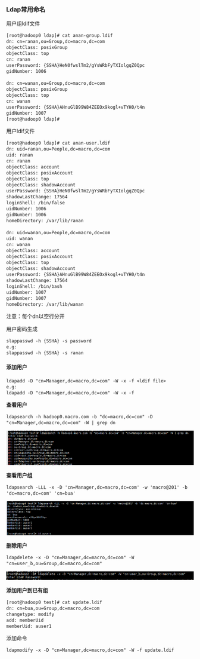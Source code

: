 ### Ldap常用命名

用户组ldif文件

```shell
[root@hadoop0 ldap]# cat anan-group.ldif
dn: cn=ranan,ou=Group,dc=macro,dc=com
objectClass: posixGroup
objectClass: top
cn: ranan
userPassword: {SSHA}HeN0fwslTm2/gYsWRbFyTXIolgqZ0Qpc
gidNumber: 1006

dn: cn=wanan,ou=Group,dc=macro,dc=com
objectClass: posixGroup
objectClass: top
cn: wanan
userPassword: {SSHA}AHnuGlB99W84ZEEOx9kogl+vTYH0/t4n
gidNumber: 1007
[root@hadoop0 ldap]#
```

用户ldif文件

```shell
[root@hadoop0 ldap]# cat anan-user.ldif
dn: uid=ranan,ou=People,dc=macro,dc=com
uid: ranan
cn: ranan
objectClass: account
objectClass: posixAccount
objectClass: top
objectClass: shadowAccount
userPassword: {SSHA}HeN0fwslTm2/gYsWRbFyTXIolgqZ0Qpc
shadowLastChange: 17564
loginShell: /bin/false
uidNumber: 1006
gidNumber: 1006
homeDirectory: /var/lib/ranan

dn: uid=wanan,ou=People,dc=macro,dc=com
uid: wanan
cn: wanan
objectClass: account
objectClass: posixAccount
objectClass: top
objectClass: shadowAccount
userPassword: {SSHA}AHnuGlB99W84ZEEOx9kogl+vTYH0/t4n
shadowLastChange: 17564
loginShell: /bin/bash
uidNumber: 1007
gidNumber: 1007
homeDirectory: /var/lib/wanan
```

注意：每个dn以空行分开

用户密码生成

```shell
slappasswd -h {SSHA} -s password
e.g:
slappasswd -h {SSHA} -s ranan
```



#### 添加用户

```
ldapadd -D "cn=Manager,dc=macro,dc=com" -W -x -f <ldif file>
e.g:
ldapadd -D "cn=Manager,dc=macro,dc=com" -W -x -f 
```

**查看用户**

```
ldapsearch -h hadoop0.macro.com -b "dc=macro,dc=com" -D "cn=Manager,dc=macro,dc=com" -W | grep dn
```

![1561038652185](.image/command.assets/1561038652185.png)

**查看用户组**

```
ldapsearch -LLL -x -D 'cn=Manager,dc=macro,dc=com' -w 'macro@201' -b 'dc=macro,dc=com' 'cn=bua'
```

![1561038621752](.image/command.assets/1561038621752.png)

**删除用户**

```
ldapdelete -x -D "cn=Manager,dc=macro,dc=com" -W "cn=user_b,ou=Group,dc=macro,dc=com"
```

![1561038741506](.image/command.assets/1561038741506.png)

**添加用户到已有组**

```
[root@hadoop0 test]# cat update.ldif
dn: cn=bua,ou=Group,dc=macro,dc=com
changetype: modify
add: memberUid
memberUid: auser1
```

添加命令

```
ldapmodify -x -D "cn=Manager,dc=macro,dc=com" -W -f update.ldif
```


